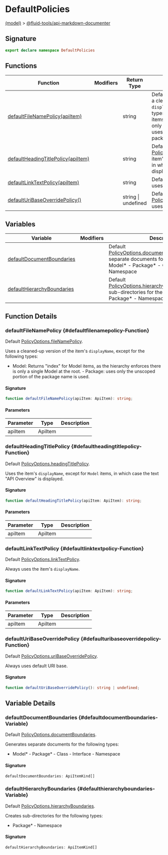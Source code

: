 
# DefaultPolicies

[(model)](./index) &gt; [@fluid-tools/api-markdown-documenter](./api-markdown-documenter)

## Signature

```typescript
export declare namespace DefaultPolicies 
```

## Functions

|  Function | Modifiers | Return Type | Description |
|  --- | --- | --- | --- |
|  [defaultFileNamePolicy(apiItem)](./api-markdown-documenter/defaultpolicies-namespace#defaultfilenamepolicy-Function) |  | string | Default [PolicyOptions.fileNamePolicy](./api-markdown-documenter/policyoptions-interface#filenamepolicy-PropertySignature)<!-- -->.<!-- -->Uses a cleaned-up version of the item's <code>displayName</code>, except for the following types:<!-- -->- Model: Returns "index" for Model items, as the hierarchy enforces there is only a single Model at the root. - Package: uses only the unscoped portion of the package name is used. |
|  [defaultHeadingTitlePolicy(apiItem)](./api-markdown-documenter/defaultpolicies-namespace#defaultheadingtitlepolicy-Function) |  | string | Default [PolicyOptions.headingTitlePolicy](./api-markdown-documenter/policyoptions-interface#headingtitlepolicy-PropertySignature)<!-- -->.<!-- -->Uses the item's <code>displayName</code>, except for <code>Model</code> items, in which case the text "API Overview" is displayed. |
|  [defaultLinkTextPolicy(apiItem)](./api-markdown-documenter/defaultpolicies-namespace#defaultlinktextpolicy-Function) |  | string | Default [PolicyOptions.linkTextPolicy](./api-markdown-documenter/policyoptions-interface#linktextpolicy-PropertySignature)<!-- -->.<!-- -->Always uses the item's <code>displayName</code>. |
|  [defaultUriBaseOverridePolicy()](./api-markdown-documenter/defaultpolicies-namespace#defaulturibaseoverridepolicy-Function) |  | string \| undefined | Default [PolicyOptions.uriBaseOverridePolicy](./api-markdown-documenter/policyoptions-interface#uribaseoverridepolicy-PropertySignature)<!-- -->.<!-- -->Always uses default URI base. |

## Variables

|  Variable | Modifiers | Description |
|  --- | --- | --- |
|  [defaultDocumentBoundaries](./api-markdown-documenter/defaultpolicies-namespace#defaultdocumentboundaries-Variable) |  | Default [PolicyOptions.documentBoundaries](./api-markdown-documenter/policyoptions-interface#documentboundaries-PropertySignature)<!-- -->.<!-- -->Generates separate documents for the following types:<!-- -->- Model\* - Package\* - Class - Interface - Namespace |
|  [defaultHierarchyBoundaries](./api-markdown-documenter/defaultpolicies-namespace#defaulthierarchyboundaries-Variable) |  | Default [PolicyOptions.hierarchyBoundaries](./api-markdown-documenter/policyoptions-interface#hierarchyboundaries-PropertySignature)<!-- -->.<!-- -->Creates sub-directories for the following types:<!-- -->- Package\* - Namespace |

## Function Details

### defaultFileNamePolicy {#defaultfilenamepolicy-Function}

Default [PolicyOptions.fileNamePolicy](./api-markdown-documenter/policyoptions-interface#filenamepolicy-PropertySignature)<!-- -->.

Uses a cleaned-up version of the item's `displayName`<!-- -->, except for the following types:

- Model: Returns "index" for Model items, as the hierarchy enforces there is only a single Model at the root. - Package: uses only the unscoped portion of the package name is used.

#### Signature

```typescript
function defaultFileNamePolicy(apiItem: ApiItem): string;
```

#### Parameters

|  Parameter | Type | Description |
|  --- | --- | --- |
|  apiItem | ApiItem |  |

### defaultHeadingTitlePolicy {#defaultheadingtitlepolicy-Function}

Default [PolicyOptions.headingTitlePolicy](./api-markdown-documenter/policyoptions-interface#headingtitlepolicy-PropertySignature)<!-- -->.

Uses the item's `displayName`<!-- -->, except for `Model` items, in which case the text "API Overview" is displayed.

#### Signature

```typescript
function defaultHeadingTitlePolicy(apiItem: ApiItem): string;
```

#### Parameters

|  Parameter | Type | Description |
|  --- | --- | --- |
|  apiItem | ApiItem |  |

### defaultLinkTextPolicy {#defaultlinktextpolicy-Function}

Default [PolicyOptions.linkTextPolicy](./api-markdown-documenter/policyoptions-interface#linktextpolicy-PropertySignature)<!-- -->.

Always uses the item's `displayName`<!-- -->.

#### Signature

```typescript
function defaultLinkTextPolicy(apiItem: ApiItem): string;
```

#### Parameters

|  Parameter | Type | Description |
|  --- | --- | --- |
|  apiItem | ApiItem |  |

### defaultUriBaseOverridePolicy {#defaulturibaseoverridepolicy-Function}

Default [PolicyOptions.uriBaseOverridePolicy](./api-markdown-documenter/policyoptions-interface#uribaseoverridepolicy-PropertySignature)<!-- -->.

Always uses default URI base.

#### Signature

```typescript
function defaultUriBaseOverridePolicy(): string | undefined;
```

## Variable Details

### defaultDocumentBoundaries {#defaultdocumentboundaries-Variable}

Default [PolicyOptions.documentBoundaries](./api-markdown-documenter/policyoptions-interface#documentboundaries-PropertySignature)<!-- -->.

Generates separate documents for the following types:

- Model\* - Package\* - Class - Interface - Namespace

#### Signature

```typescript
defaultDocumentBoundaries: ApiItemKind[]
```

### defaultHierarchyBoundaries {#defaulthierarchyboundaries-Variable}

Default [PolicyOptions.hierarchyBoundaries](./api-markdown-documenter/policyoptions-interface#hierarchyboundaries-PropertySignature)<!-- -->.

Creates sub-directories for the following types:

- Package\* - Namespace

#### Signature

```typescript
defaultHierarchyBoundaries: ApiItemKind[]
```
